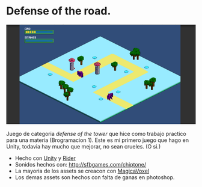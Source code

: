 # Defense of the road.

![alt text](https://raw.githubusercontent.com/vmariano/tp-programacion-1/master/gameplay.png)

Juego de  categoria _defense of the tower_ que hice como trabajo practico para una materia (Brogramacion 1).
Este es mi primero juego que hago en Unity, todavia hay mucho que mejorar, no sean crueles. (O si.)
 - Hecho con [Unity](https://unity3d.com) y [Rider](https://www.jetbrains.com/rider/)
 - Sonidos hechos con: http://sfbgames.com/chiptone/
 - La mayoria de los assets se creacon con [MagicaVoxel](https://ephtracy.github.io/index.html?page=mv_main)
 - Los demas assets son hechos con falta de ganas en photoshop.
 
